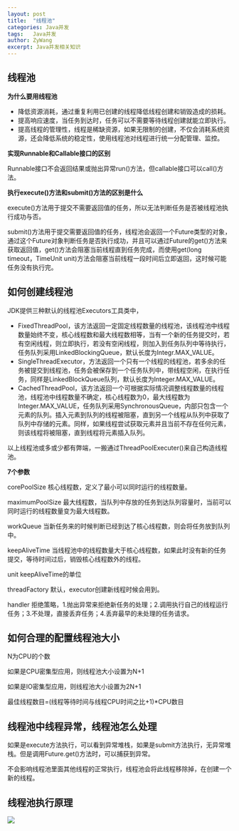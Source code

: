 ```yaml
---
layout: post
title:  "线程池"
categories: Java并发
tags:   Java并发
author: ZyWang
excerpt: Java并发相关知识 
---
```


## 线程池 ##

**为什么要用线程池**

- 降低资源消耗，通过重复利用已创建的线程降低线程创建和销毁造成的损耗。
- 提高响应速度，当任务到达时，任务可以不需要等待线程创建就能立即执行。
- 提高线程的管理性，线程是稀缺资源，如果无限制的创建，不仅会消耗系统资源，还会降低系统的稳定性，使用线程池对线程进行统一分配管理、监控。

**实现Runnable和Callable接口的区别**

Runnable接口不会返回结果或抛出异常run()方法，但callable接口可以call()方法。

**执行execute()方法和submit()方法的区别是什么**

execute()方法用于提交不需要返回值的任务，所以无法判断任务是否被线程池执行成功与否。

submit()方法用于提交需要返回值的任务，线程池会返回一个Future类型的对象，通过这个Future对象判断任务是否执行成功，并且可以通过Future的get()方法来获取返回值，get()方法会阻塞当前线程直到任务完成，而使用get(long timeout，TimeUnit unit)方法会阻塞当前线程一段时间后立即返回，这时候可能任务没有执行完。

## 如何创建线程池 ##

JDK提供三种默认的线程池Executors工具类中，

- FixedThreadPool，该方法返回一定固定线程数量的线程池，该线程池中线程数量始终不变，核心线程数和最大线程数相等，当有一个新的任务提交时，若有空闲线程，则立即执行，若没有空闲线程，则加入到任务队列中等待执行，任务队列采用LinkedBlockingQueue，默认长度为Integr.MAX_VALUE。
- SingleThreadExecutor，方法返回一个只有一个线程的线程池，若多余的任务被提交到线程池，任务会被保存到一个任务队列中，带线程空闲，在执行任务，同样是LinkedBlockQueue队列，默认长度为Integer.MAX_VALUE。
- CachedThreadPool，该方法返回一个可根据实际情况调整线程数量的线程池，线程池中线程数量不确定，核心线程数为0，最大线程数为Integer.MAX_VALUE，任务队列采用SynchronousQueue，内部只包含一个元素的队列。插入元素到队列的线程被阻塞，直到另一个线程从队列中获取了队列中存储的元素。同样，如果线程尝试获取元素并且当前不存在任何元素，则该线程将被阻塞，直到线程将元素插入队列。

以上线程池或多或少都有弊端，一搬通过ThreadPoolExecuter()来自己构造线程池。

**7个参数**

corePoolSize 核心线程数，定义了最小可以同时运行的线程数量。

maximumPoolSize 最大线程数，当队列中存放的任务到达队列容量时，当前可以同时运行的线程数量变为最大线程数。

workQueue 当新任务来的时候判断已经到达了核心线程数，则会将任务放到队列中。

keepAliveTime 当线程池中的线程数量大于核心线程数，如果此时没有新的任务提交，等待时间过后，销毁核心线程数外的线程。

unit keepAliveTime的单位

threadFactory 默认，executor创建新线程时候会用到。

handler 拒绝策略，1.抛出异常来拒绝新任务的处理；2.调用执行自己的线程运行任务；3.不处理，直接丢弃任务；4.丢弃最早的未处理的任务请求。

## 如何合理的配置线程池大小 ##

N为CPU的个数

如果是CPU密集型应用，则线程池大小设置为N+1

如果是IO密集型应用，则线程池大小设置为2N+1

最佳线程数目=(线程等待时间与线程CPU时间之比+1)*CPU数目

## 线程池中线程异常，线程池怎么处理 ##

如果是execute方法执行，可以看到异常堆栈，如果是submit方法执行，无异常堆栈。但是调用Future.get()方法时，可以捕获到异常。

不会影响线程池里面其他线程的正常执行，线程池会将此线程移除掉，在创建一个新的线程。

## 线程池执行原理 ##

![](http://www.uml.org.cn/j2ee/images/2012121931.jpg)
